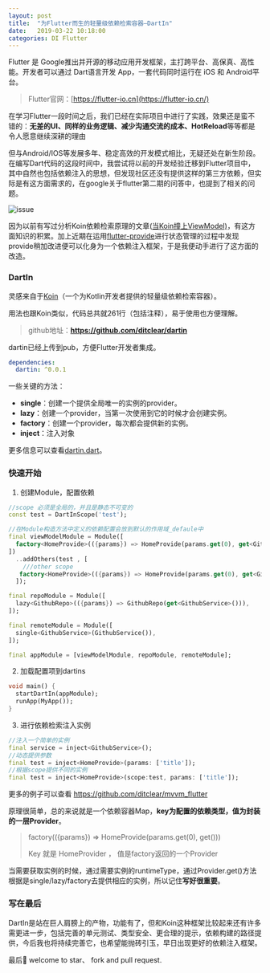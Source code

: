 ```yaml
---
layout: post
title:  "为Flutter而生的轻量级依赖检索容器—DartIn"
date:   2019-03-22 10:18:00
categories: DI Flutter
---
```


Flutter 是 Google推出并开源的移动应用开发框架，主打跨平台、高保真、高性能。开发者可以通过 Dart语言开发 App，一套代码同时运行在 iOS 和 Android平台。

> Flutter官网：[https://flutter-io.cn](https://flutter-io.cn/)

在学习Flutter一段时间之后，我们已经在实际项目中进行了实践，效果还是蛮不错的：**无差的UI、同样的业务逻辑、减少沟通交流的成本、HotReload**等等都是令人愿意继续深耕的理由

但与Android/IOS等发展多年、稳定高效的开发模式相比，无疑还处在新生阶段。在编写Dart代码的这段时间中，我尝试将以前的开发经验迁移到Flutter项目中，其中自然也包括依赖注入的思想，但发现社区还没有提供这样的第三方依赖，但实际是有这方面需求的，在google关于flutter第二期的问答中，也提到了相关的问题。

![issue](https://upload-images.jianshu.io/upload_images/3722695-010f2a923d23db8a.png?imageMogr2/auto-orient/strip%7CimageView2/2/w/1240)

因为以前有写过分析Koin依赖检索原理的文章([当Koin撞上ViewModel)](https://www.jianshu.com/p/80c4852cbd95)，有这方面知识的积累。加上近期在运用[flutter-provide](https://github.com/google/flutter-provide)进行状态管理的过程中发现provide稍加改进便可以化身为一个依赖注入框架，于是我便动手进行了这方面的改造。

### DartIn

灵感来自于[Koin](https://github.com/InsertKoinIO/koin)（一个为Kotlin开发者提供的轻量级依赖检索容器）。

用法也跟Koin类似，代码总共就261行（包括注释），易于使用也方便理解。

> github地址：**https://github.com/ditclear/dartin**

dartin已经上传到pub，方便Flutter开发者集成。

```yaml
dependencies:
  dartin: ^0.0.1
```

一些关键的方法：

- **single**：创建一个提供全局唯一的实例的provider。
- **lazy**：创建一个provider，当第一次使用到它的时候才会创建实例。
- **factory**：创建一个provider，每次都会提供新的实例。
- **inject**<T>：注入对象

更多信息可以查看[dartin.dart](https://github.com/ditclear/dartin/blob/master/lib/dartin.dart)。

### 快速开始

1. 创建Module，配置依赖

```dart
//scope 必须是全局的，并且是静态不可变的
const test = DartInScope('test');

//在Module构造方法中定义的依赖配置会放到默认的作用域_defaule中
final viewModelModule = Module([
  factory<HomeProvide>(({params}) => HomeProvide(params.get(0), get<GithubRepo>())),
])
  ..addOthers(test , [
    ///other scope
   factory<HomeProvide>(({params}) => HomeProvide(params.get(0), get<GithubRepo>())),
  ]);

final repoModule = Module([
  lazy<GithubRepo>(({params}) => GithubRepo(get<GithubService>())),
]);

final remoteModule = Module([
  single<GithubService>(GithubService()),
]);

final appModule = [viewModelModule, repoModule, remoteModule];
```

2. 加载配置项到dartins

```dart
void main() {
  startDartIn(appModule);
  runApp(MyApp());
}
```

3. 进行依赖检索注入实例

```dart
//注入一个简单的实例
final service = inject<GithubService>();
//动态提供参数
final test = inject<HomeProvide>(params: ['title']);
//根据scope提供不同的实例
final test = inject<HomeProvide>(scope:test, params: ['title']);
```

更多的例子可以查看 <https://github.com/ditclear/mvvm_flutter>

原理很简单，总的来说就是一个依赖容器Map，**key为配置的依赖类型，值为封装的一层Provider**。

> factory<HomeProvide>(({params}) => HomeProvide(params.get(0), get<GithubRepo>()))
>
> Key 就是 HomeProvider ， 值是factory返回的一个Provider

当需要获取实例的时候，通过需要实例的runtimeType，通过Provider.get()方法根据是single/lazy/factory去提供相应的实例，所以记住**写好<T>很重要**。

### 写在最后

DartIn是站在巨人肩膀上的产物，功能有了，但和Koin这种框架比较起来还有许多需更进一步，包括完善的单元测试、类型安全、更合理的提示，依赖构建的路径提供，今后我也将持续完善它，也希望能抛砖引玉，早日出现更好的依赖注入框架。

最后🍺 welcome to star、 fork and pull request.